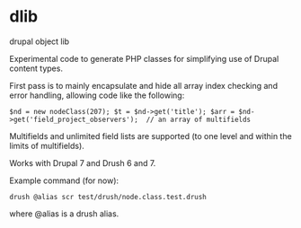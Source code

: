 # dlib
drupal object lib

Experimental code to generate PHP classes for simplifying use of Drupal content types.

First pass is to mainly encapsulate and hide all array index checking and error handling, allowing code like the following:

`
$nd = new nodeClass(207);
$t = $nd->get('title');
$arr = $nd->get('field_project_observers');  // an array of multifields
`

Multifields and unlimited field lists are supported (to one level and within the limits of multifields).

Works with Drupal 7 and Drush 6 and 7.

Example command (for now):  

`drush @alias scr test/drush/node.class.test.drush`

where @alias is a drush alias.